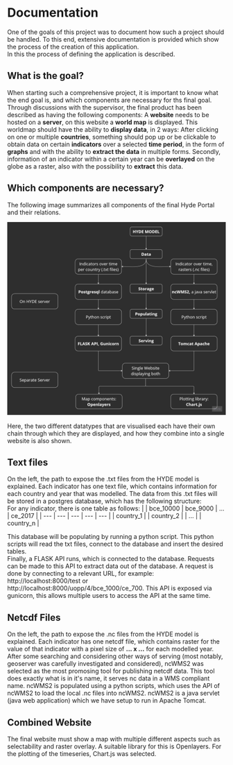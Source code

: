 # Documentation
One of the goals of this project was to document how such a project should be handled. To this end, extensive documentation is provided which show the process of the creation of this application.  
In this the process of defining the application is described.

## What is the goal?
When starting such a comprehensive project, it is important to know what the end goal is, and which components are necessary for ths final goal. Through discussions with the supervisor, the final product has been described as having the following components:
A **website** needs to be hosted on a **server**, on this website a **world map** is displayed. This worldmap should have the ability to **display data**, in 2 ways: 
After clicking on one or multiple **countries**, something should pop up or be clickable to obtain data on certain **indicators** over a selected **time period**, in the form of **graphs** and with the ability to **extract the data** in multiple forms.
Secondly, information of an indicator within a certain year can be **overlayed** on the globe as a raster, also with the possibility to **extract** this data.

## Which components are necessary?
The following image summarizes all components of the final Hyde Portal and their relations.

![Mind map](images/Mind-Map.jpg)

Here, the two different datatypes that are visualised each have their own chain through which they are displayed, and how they combine into a single website is also shown. 

## Text files
On the left, the path to expose the .txt files from the HYDE model is explained. Each indicator has one text file, which contains information for each country and year that was modelled. The data from this .txt files will be stored in a postgres database, which has the following structure:  
For any indicator, there is one table as follows:
| | bce_10000 | bce_9000 | ... | ce_2017 |
| --- | --- | --- | --- | --- |
| country_1 | 
| country_2 | 
| ... |
| country_n |

This database will be populating by running a python script. This python scripts will read the txt files, connect to the database and insert the desired tables.  
Finally, a FLASK API runs, which is connected to the database. Requests can be made to this API to extract data out of the database. A request is done by connecting to a relevant URL, for example: http://localhost:8000/test or http://localhost:8000/uopp/4/bce_1000/ce_700. This API is exposed via gunicorn, this allows multiple users to access the API at the same time.

## Netcdf Files
On the left, the path to expose the .nc files from the HYDE model is explained. Each indicator has one netcdf file, which contains raster for the value of that indicator with a pixel size of **... x ...** for each modelled year. After some searching and considering other ways of serving (most notably, geoserver was carefully investigated and considered), ncWMS2 was selected as the most promosing tool for publishing netcdf data. This tool does exactly what is in it's name, it serves nc data in a WMS compliant name. ncWMS2 is populated using a python scripts, which uses the API of ncWMS2 to load the local .nc files into ncWMS2. ncWMS2 is a java servlet (java web application) which we have setup to run in Apache Tomcat.

## Combined Website
The final website must show a map with multiple different aspects such as selectability and raster overlay. A suitable library for this is Openlayers. For the plotting of the timeseries, Chart.js was selected. 
